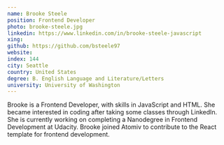 ```yaml
---
name: Brooke Steele
position: Frontend Developer
photo: brooke-steele.jpg
linkedin: https://www.linkedin.com/in/brooke-steele-javascript
xing: 
github: https://github.com/bsteele97
website: 
index: 144
city: Seattle
country: United States
degree: B. English Language and Literature/Letters
university: University of Washington
---
```

Brooke is a Frontend Developer, with skills in JavaScript and HTML. She became interested in coding after taking some classes through LinkedIn. She is currently working on completing a Nanodegree in Frontend Development at Udacity. Brooke joined Atomiv to contribute to the React template for frontend development.
